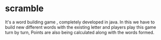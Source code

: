 # scramble
It's a word building game , completely developed in java. In this we have to build new different words with the existing letter and players play this game turn by turn, Points are also being calculated along with the words formed.
